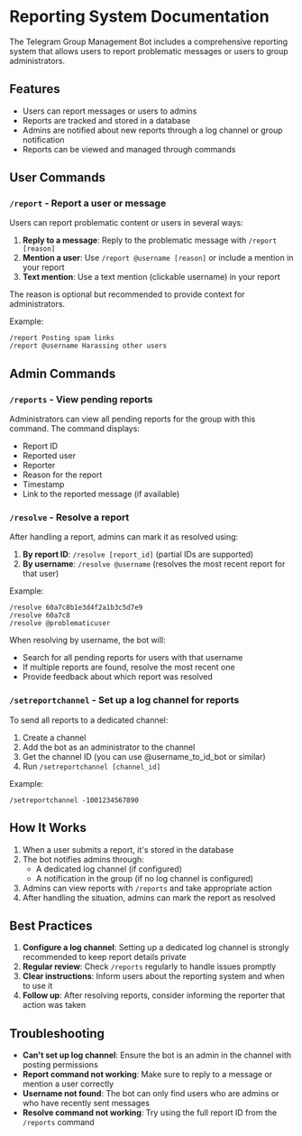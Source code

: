 # Reporting System Documentation

The Telegram Group Management Bot includes a comprehensive reporting system that allows users to report problematic messages or users to group administrators.

## Features

- Users can report messages or users to admins
- Reports are tracked and stored in a database
- Admins are notified about new reports through a log channel or group notification
- Reports can be viewed and managed through commands

## User Commands

### `/report` - Report a user or message

Users can report problematic content or users in several ways:

1. **Reply to a message**: Reply to the problematic message with `/report [reason]`
2. **Mention a user**: Use `/report @username [reason]` or include a mention in your report
3. **Text mention**: Use a text mention (clickable username) in your report

The reason is optional but recommended to provide context for administrators.

Example:
```
/report Posting spam links
/report @username Harassing other users
```

## Admin Commands

### `/reports` - View pending reports

Administrators can view all pending reports for the group with this command. The command displays:

- Report ID
- Reported user
- Reporter
- Reason for the report
- Timestamp
- Link to the reported message (if available)

### `/resolve` - Resolve a report

After handling a report, admins can mark it as resolved using:

1. **By report ID**: `/resolve [report_id]` (partial IDs are supported)
2. **By username**: `/resolve @username` (resolves the most recent report for that user)

Example:
```
/resolve 60a7c8b1e3d4f2a1b3c5d7e9
/resolve 60a7c8
/resolve @problematicuser
```

When resolving by username, the bot will:
- Search for all pending reports for users with that username
- If multiple reports are found, resolve the most recent one
- Provide feedback about which report was resolved

### `/setreportchannel` - Set up a log channel for reports

To send all reports to a dedicated channel:

1. Create a channel
2. Add the bot as an administrator to the channel
3. Get the channel ID (you can use @username_to_id_bot or similar)
4. Run `/setreportchannel [channel_id]`

Example:
```
/setreportchannel -1001234567890
```

## How It Works

1. When a user submits a report, it's stored in the database
2. The bot notifies admins through:
   - A dedicated log channel (if configured)
   - A notification in the group (if no log channel is configured)
3. Admins can view reports with `/reports` and take appropriate action
4. After handling the situation, admins can mark the report as resolved

## Best Practices

1. **Configure a log channel**: Setting up a dedicated log channel is strongly recommended to keep report details private
2. **Regular review**: Check `/reports` regularly to handle issues promptly
3. **Clear instructions**: Inform users about the reporting system and when to use it
4. **Follow up**: After resolving reports, consider informing the reporter that action was taken

## Troubleshooting

- **Can't set up log channel**: Ensure the bot is an admin in the channel with posting permissions
- **Report command not working**: Make sure to reply to a message or mention a user correctly
- **Username not found**: The bot can only find users who are admins or who have recently sent messages
- **Resolve command not working**: Try using the full report ID from the `/reports` command 